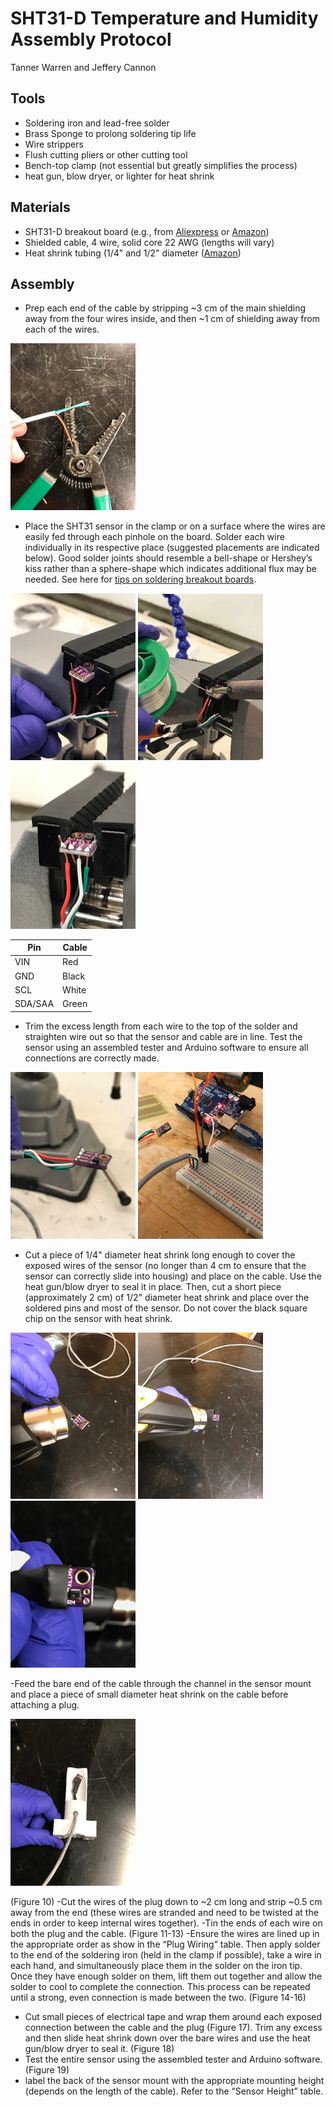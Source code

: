 # SHT31-D Temperature and Humidity Assembly Protocol

Tanner Warren and Jeffery Cannon

## Tools
-	Soldering iron and lead-free solder
-	Brass Sponge to prolong soldering tip life
-	Wire strippers
-	Flush cutting pliers or other cutting tool
-	Bench-top clamp (not essential but greatly simplifies the process)
-	heat gun, blow dryer, or lighter for heat shrink

## Materials
-	SHT31-D breakout board (e.g., from [Aliexpress](https://www.aliexpress.com/item/32850554676.html) or [Amazon](https://www.amazon.com/Temperature-SHT31-D-Humidity-Breakout-Weather/dp/B073P6G2Q4/))
-	Shielded cable, 4 wire, solid core 22 AWG (lengths will vary)
-	Heat shrink tubing (1/4" and 1/2" diameter ([Amazon](https://www.amazon.com/gp/product/B01KYFZRQW))

## Assembly

-	Prep each end of the cable by stripping ~3 cm of the main shielding away from the four wires inside, and then ~1 cm of shielding away from each of the wires.

<img src=docs/shtassembly_1.png width=200></img>

-	Place the SHT31 sensor in the clamp or on a surface where the wires are easily fed through each pinhole on the board. Solder each wire individually in its respective place (suggested placements are indicated below). Good solder joints should resemble a bell-shape or Hershey’s kiss rather than a sphere-shape which indicates additional flux may be needed. See here for [tips on soldering breakout boards](http://www.youtube.com/watch?v=3230nCz3XQA&t=3m40s).

<img src=docs/shtassembly_2.png width=200></img>
<img src=docs/shtassembly_3.png width=200></img>
<img src=docs/shtassembly_4.png width=200></img>

Pin | Cable
-- | --
VIN | Red
GND | Black
SCL | White
SDA/SAA | Green

-	Trim the excess length from each wire to the top of the solder and straighten wire out so that the sensor and cable are in line. Test the sensor using an assembled tester and Arduino software to ensure all connections are correctly made.

<img src=docs/shtassembly_5.png width=200></img>
<img src=docs/shtassembly_6.png width=200></img>

-	Cut a piece of 1/4" diameter heat shrink long enough to cover the exposed wires of the sensor (no longer than 4 cm to ensure that the sensor can correctly slide into housing) and place on the cable. Use the heat gun/blow dryer to seal it in place. Then, cut a short piece (approximately 2 cm) of 1/2" diameter heat shrink and place over the soldered pins and most of the sensor. Do not cover the black square chip on the sensor with heat shrink. 
	
<img src=docs/shtassembly_7.png width=200></img>
<img src=docs/shtassembly_8.png width=200></img>
<img src=docs/shtassembly_9.png width=200></img>

-Feed the bare end of the cable through the channel in the sensor mount and place a piece of small diameter heat shrink on the cable before attaching a plug. 

<img src=docs/shtassembly_10.png width=200></img>



(Figure 10)
-Cut the wires of the plug down to ~2 cm long and strip ~0.5 cm away from the end (these wires are stranded and need to be twisted at the ends in order to keep internal wires together). 
-Tin the ends of each wire on both the plug and the cable. (Figure 11-13)
-Ensure the wires are lined up in the appropriate order as show in the “Plug Wiring” table. Then apply solder to the end of the soldering iron (held in the clamp if possible), take a wire in each hand, and simultaneously place them in the solder on the iron tip. Once they have enough solder on them, lift them out together and allow the solder to cool to complete the connection. This process can be repeated until a strong, even connection is made between the two. 
(Figure 14-16)   
- Cut small pieces of electrical tape and wrap them around each exposed connection between the cable and the plug (Figure 17). Trim any excess and then slide heat shrink down over the bare wires and use the heat gun/blow dryer to seal it. (Figure 18)
- Test the entire sensor using the assembled tester and Arduino software. (Figure 19)
- label the back of the sensor mount with the appropriate mounting height (depends on the length of the cable). Refer to the “Sensor Height” table.
